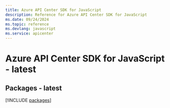 ```yaml
---
title: Azure API Center SDK for JavaScript
description: Reference for Azure API Center SDK for JavaScript
ms.date: 09/24/2024
ms.topic: reference
ms.devlang: javascript
ms.service: apicenter
---
```

# Azure API Center SDK for JavaScript - latest
## Packages - latest
[!INCLUDE [packages](api-center-index.md)]